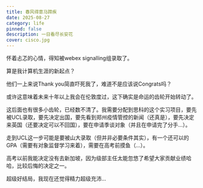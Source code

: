 ```yaml
---
title: 春风得意马蹄疾
date: 2025-08-27
category: life
pinned: false
description: 一日看尽长安花
cover: cisco.jpg
---
```


怀着忐忑的心情，得知被webex signalling组录取了。

算是我计算机生涯的新起点？

他们一上来说Thank you简直吓死我了，难道不是应该说Congrats吗？

或许这意味着未来十年以上我会在伦敦度过，这下确实是命运的齿轮开始转动了。

这后面也有很多小齿轮，已经数不清了。我需要分配到思科的这个实习项目，要先被UCL录取，要先决定出国，要先看到郑州疫情管控的新闻（还真是），要先决定来英国（还要决定可以不回国），要在申请季谈对象（并且在申请完了分手...）。

走到UCL这一步可能是要被山大录取（但并非必要条件其实），有一个还可以的GPA（需要有对象监督学习来着），需要在高考前摸鱼（...）。

高考以前我能决定没有去新加坡，因为级部主任太能忽悠了希望大家贡献业绩哈哈，比较后悔的决定之一。

超级好结局，我现在还觉得精力超级充沛...